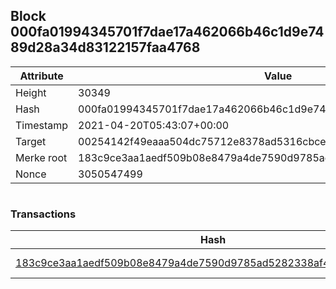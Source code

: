 ## Block 000fa01994345701f7dae17a462066b46c1d9e7489d28a34d83122157faa4768

Attribute | Value
--- | ---
Height | 30349
Hash | 000fa01994345701f7dae17a462066b46c1d9e7489d28a34d83122157faa4768
Timestamp | 2021-04-20T05:43:07+00:00
Target | 00254142f49eaaa504dc75712e8378ad5316cbcead634704b3734b6271167cc4
Merke root | 183c9ce3aa1aedf509b08e8479a4de7590d9785ad5282338af4d6987da6e917a
Nonce | 3050547499

```

```

### Transactions

Hash | Amount
--- | ---
[183c9ce3aa1aedf509b08e8479a4de7590d9785ad5282338af4d6987da6e917a](183c9ce3aa1aedf509b08e8479a4de7590d9785ad5282338af4d6987da6e917a.md) | 10.00000000 SKEPTI 
